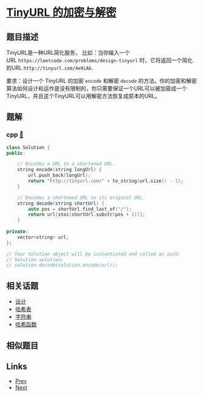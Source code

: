 
# [TinyURL 的加密与解密](https://leetcode-cn.com/problems/encode-and-decode-tinyurl)

## 题目描述

<p>TinyURL是一种URL简化服务， 比如：当你输入一个URL&nbsp;<code>https://leetcode.com/problems/design-tinyurl</code>&nbsp;时，它将返回一个简化的URL&nbsp;<code>http://tinyurl.com/4e9iAk</code>.</p>

<p>要求：设计一个 TinyURL 的加密&nbsp;<code>encode</code>&nbsp;和解密&nbsp;<code>decode</code>&nbsp;的方法。你的加密和解密算法如何设计和运作是没有限制的，你只需要保证一个URL可以被加密成一个TinyURL，并且这个TinyURL可以用解密方法恢复成原本的URL。</p>


## 题解

### cpp [🔗](encode-and-decode-tinyurl.cpp) 
```cpp
class Solution {
public:

    // Encodes a URL to a shortened URL.
    string encode(string longUrl) {
        url.push_back(longUrl);
        return "http://tinyurl.com/" + to_string(url.size() - 1);
    }

    // Decodes a shortened URL to its original URL.
    string decode(string shortUrl) {
        auto pos = shortUrl.find_last_of("/");
        return url[stoi(shortUrl.substr(pos + 1))];
    }
    
private:
    vector<string> url;
};

// Your Solution object will be instantiated and called as such:
// Solution solution;
// solution.decode(solution.encode(url));
```


## 相关话题

- [设计](../../tags/design.md) 
- [哈希表](../../tags/hash-table.md) 
- [字符串](../../tags/string.md) 
- [哈希函数](../../tags/hash-function.md) 


## 相似题目



## Links

- [Prev](../continuous-subarray-sum/README.md) 
- [Next](../convert-bst-to-greater-tree/README.md) 

